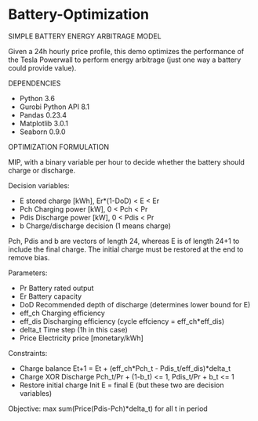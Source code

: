 # Battery-Optimization

SIMPLE BATTERY ENERGY ARBITRAGE MODEL

Given a 24h hourly price profile, this demo optimizes the performance of the Tesla Powerwall to perform energy arbitrage 
(just one way a battery could provide value).

DEPENDENCIES
  - Python 3.6
  - Gurobi Python API 8.1
  - Pandas 0.23.4
  - Matplotlib 3.0.1
  - Seaborn 0.9.0

OPTIMIZATION FORMULATION

MIP, with a binary variable per hour to decide whether the battery should charge or discharge.

Decision variables:
  - E     stored charge [kWh],       Er*(1-DoD) < E < Er
  - Pch   Charging power [kW],       0 < Pch < Pr
  - Pdis  Discharge power [kW],      0 < Pdis < Pr
  - b     Charge/discharge decision (1 means charge)
  
  Pch, Pdis and b are vectors of length 24, whereas E is of length 24+1 to include the final charge. The initial charge must be restored
  at the end to remove bias.
  
Parameters:
  - Pr          Battery rated output
  - Er          Battery capacity
  - DoD         Recommended depth of discharge (determines lower bound for E)
  - eff_ch      Charging efficiency
  - eff_dis     Discharging efficiency (cycle effciency = eff_ch*eff_dis)
  - delta_t     Time step (1h in this case)
  - Price       Electricity price [monetary/kWh]
  
Constraints:
  - Charge balance          Et+1 = Et + (eff_ch*Pch_t - Pdis_t/eff_dis)*delta_t
  - Charge XOR Discharge    Pch_t/Pr + (1-b_t) <= 1,
                            Pdis_t/Pr + b_t <= 1
  - Restore initial charge  Init E = final E (but these two are decision variables)
  
Objective:
  max sum(Price(Pdis-Pch)*delta_t) for all t in period
